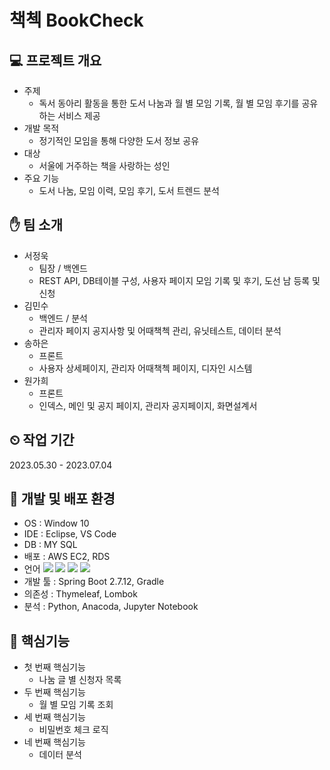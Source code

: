# 책첵 BookCheck
## 💻 프로젝트 개요
- 주제
  - 독서 동아리 활동을 통한 도서 나눔과 월 별 모임 기록, 월 별 모임 후기를 공유하는 서비스 제공
- 개발 목적
  - 정기적인 모임을 통해 다양한 도서 정보 공유
- 대상
  - 서울에 거주하는 책을 사랑하는 성인
- 주요 기능
  - 도서 나눔, 모임 이력, 모임 후기, 도서 트렌드 분석
## ✋ 팀 소개
- 서정욱
  - 팀장 / 백엔드
  - REST API, DB테이블 구성, 사용자 페이지 모임 기록 및 후기, 도선 남 등록 및 신청
- 김민수
  - 백엔드 / 분석
  - 관리자 페이지 공지사항 및 어때책첵 관리, 유닛테스트, 데이터 분석
- 송하은
  - 프론트
  - 사용자 상세페이지, 관리자 어때책첵 페이지, 디자인 시스템
- 원가희
  - 프론트
  - 인덱스, 메인 및 공지 페이지, 관리자 공지페이지, 화면설계서
## ⏲ 작업 기간
2023.05.30 - 2023.07.04
## 🔧 개발 및 배포 환경
- OS : Window 10
- IDE : Eclipse, VS Code
- DB : MY SQL
- 배포 : AWS EC2, RDS
- 언어 <img src="https://img.shields.io/badge/java-007396?style=for-the-badge&logo=java&logoColor=white"> <img src="https://img.shields.io/badge/html5-E34F26?style=for-the-badge&logo=html5&logoColor=white"> <img src="https://img.shields.io/badge/css-1572B6?style=for-the-badge&logo=css3&logoColor=white"> <img src="https://img.shields.io/badge/javascript-F7DF1E?style=for-the-badge&logo=javascript&logoColor=black"> 
- 개발 툴 : Spring Boot 2.7.12, Gradle
- 의존성 : Thymeleaf, Lombok
- 분석 : Python, Anacoda, Jupyter Notebook
## 📍 핵심기능
- 첫 번째 핵심기능
  - 나눔 글 별 신청자 목록
- 두 번째 핵심기능
  - 월 별 모임 기록 조회
- 세 번째 핵심기능
  - 비밀번호 체크 로직
- 네 번째 핵심기능
  - 데이터 분석
